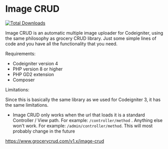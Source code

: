 Image CRUD
==========

[![Total Downloads](https://poser.pugx.org/grocerycrud/image-crud/downloads.png)](https://packagist.org/packages/grocerycrud/image-crud)

Image CRUD is an automatic multiple image uploader for Codeigniter, using the same philosophy as grocery CRUD library. 
Just some simple lines of code and you have all the functionality that you need.

Requirements:

- Codeigniter version 4
- PHP version 8 or higher
- PHP GD2 extension
- Composer

Limitations:

Since this is basically the same library as we used for Codeigniter 3, it has the same limitations.
- Image CRUD only works when the url that loads it is a standard Controller / View path. For example: 
  `/controller/method` . Anything else won't work. For example: `/admin/controller/method`. This will most probably
   change in the future

https://www.grocerycrud.com/v1.x/image-crud